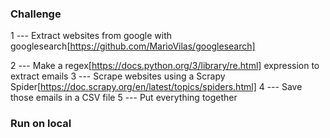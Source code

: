 ### Challenge
1 --- Extract websites from google with googlesearch[https://github.com/MarioVilas/googlesearch]

2 --- Make a regex[https://docs.python.org/3/library/re.html] expression to extract emails
3 --- Scrape websites using a Scrapy Spider[https://doc.scrapy.org/en/latest/topics/spiders.html]
4 --- Save those emails in a CSV file
5 --- Put everything together

### Run on local
